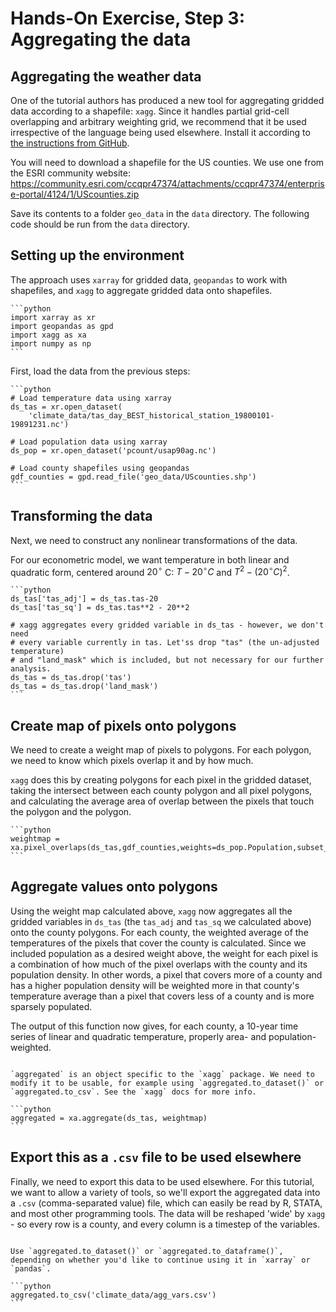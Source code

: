 # Hands-On Exercise, Step 3: Aggregating the data

## Aggregating the weather data

One of the tutorial authors has produced a new tool for aggregating
gridded data according to a shapefile: `xagg`. Since it handles
partial grid-cell overlapping and arbitrary weighting grid, we
recommend that it be used irrespective of the language being used
elsewhere. Install it according to [the instructions from GitHub](https://github.com/ks905383/xagg).

You will need to download a shapefile for the US counties. We use one
from the ESRI community website:
<https://community.esri.com/ccqpr47374/attachments/ccqpr47374/enterprise-portal/4124/1/UScounties.zip>

Save its contents to a folder `geo_data` in the `data` directory. The
following code should be run from the `data` directory.

## Setting up the environment

The approach uses `xarray` for gridded data, `geopandas` to work with shapefiles, and `xagg` to aggregate gridded data onto shapefiles. 

````{tabbed} Python
```python
import xarray as xr
import geopandas as gpd
import xagg as xa
import numpy as np
```
````

First, load the data from the previous steps:

````{tabbed} Python
```python
# Load temperature data using xarray
ds_tas = xr.open_dataset(
    'climate_data/tas_day_BEST_historical_station_19800101-19891231.nc')

# Load population data using xarray 
ds_pop = xr.open_dataset('pcount/usap90ag.nc')

# Load county shapefiles using geopandas
gdf_counties = gpd.read_file('geo_data/UScounties.shp')
```
````

## Transforming the data

Next, we need to construct any nonlinear transformations of the data.

For our econometric model, we want temperature in both linear and quadratic form, centered around $20^\circ$ C: $T-20^\circ C$ and $T^2 - (20^\circ C)^2$.

````{tabbed} Python
```python
ds_tas['tas_adj'] = ds_tas.tas-20
ds_tas['tas_sq'] = ds_tas.tas**2 - 20**2

# xagg aggregates every gridded variable in ds_tas - however, we don't need
# every variable currently in tas. Let'ss drop "tas" (the un-adjusted temperature)
# and "land_mask" which is included, but not necessary for our further analysis.
ds_tas = ds_tas.drop('tas')
ds_tas = ds_tas.drop('land_mask')
```
````

## Create map of pixels onto polygons

We need to create a weight map of pixels to polygons. For each
polygon, we need to know which pixels overlap it and by how much.

`xagg` does this by creating polygons for each pixel in the gridded
dataset, taking the intersect between each county polygon and all
pixel polygons, and calculating the average area of overlap between
the pixels that touch the polygon and the polygon.

````{tabbed} Python
```python
weightmap =
xa.pixel_overlaps(ds_tas,gdf_counties,weights=ds_pop.Population,subset_bbox=False)
```
````

## Aggregate values onto polygons

Using the weight map calculated above, `xagg` now aggregates all the gridded variables in `ds_tas` (the `tas_adj` and `tas_sq` we calculated above) onto the county polygons. For each county, the weighted average of the temperatures of the pixels that cover the county is calculated. Since we included population as a desired weight above, the weight for each pixel is a combination of how much of the pixel overlaps with the county and its population density. In other words, a pixel that covers more of a county and has a higher population density will be weighted more in that county's temperature average than a pixel that covers less of a county and is more sparsely populated. 

The output of this function now gives, for each county, a 10-year time series of linear and quadratic temperature, properly area- and population-weighted.  

````{tabbed} Python

`aggregated` is an object specific to the `xagg` package. We need to modify it to be usable, for example using `aggregated.to_dataset()` or `aggregated.to_csv`. See the `xagg` docs for more info.

```python
aggregated = xa.aggregate(ds_tas, weightmap)
```
````

## Export this as a `.csv` file to be used elsewhere

Finally, we need to export this data to be used elsewhere. For this tutorial, we want to allow a variety of tools, so we'll
export the aggregated data into a `.csv` (comma-separated value) file,
which can easily be read by R, STATA, and most other programming
tools. The data will be reshaped 'wide' by `xagg` - so every row is a
county, and every column is a timestep of the variables. 

````{tabbed} Python

Use `aggregated.to_dataset()` or `aggregated.to_dataframe()`, depending on whether you'd like to continue using it in `xarray` or `pandas`. 

```python
aggregated.to_csv('climate_data/agg_vars.csv')
```
````
